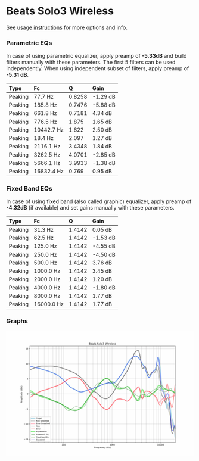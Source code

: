 # Beats Solo3 Wireless
See [usage instructions](https://github.com/jaakkopasanen/AutoEq#usage) for more options and info.

### Parametric EQs
In case of using parametric equalizer, apply preamp of **-5.33dB** and build filters manually
with these parameters. The first 5 filters can be used independently.
When using independent subset of filters, apply preamp of **-5.31 dB**.

| Type    | Fc         |      Q | Gain     |
|:--------|:-----------|:-------|:---------|
| Peaking | 77.7 Hz    | 0.8258 | -1.29 dB |
| Peaking | 185.8 Hz   | 0.7476 | -5.88 dB |
| Peaking | 661.8 Hz   | 0.7181 | 4.34 dB  |
| Peaking | 776.5 Hz   | 1.875  | 1.65 dB  |
| Peaking | 10442.7 Hz | 1.622  | 2.50 dB  |
| Peaking | 18.4 Hz    | 2.097  | 1.27 dB  |
| Peaking | 2116.1 Hz  | 3.4348 | 1.84 dB  |
| Peaking | 3262.5 Hz  | 4.0701 | -2.85 dB |
| Peaking | 5666.1 Hz  | 3.9933 | -1.38 dB |
| Peaking | 16832.4 Hz | 0.769  | 0.95 dB  |

### Fixed Band EQs
In case of using fixed band (also called graphic) equalizer, apply preamp of **-4.32dB**
(if available) and set gains manually with these parameters.

| Type    | Fc         |      Q | Gain     |
|:--------|:-----------|:-------|:---------|
| Peaking | 31.3 Hz    | 1.4142 | 0.05 dB  |
| Peaking | 62.5 Hz    | 1.4142 | -1.53 dB |
| Peaking | 125.0 Hz   | 1.4142 | -4.55 dB |
| Peaking | 250.0 Hz   | 1.4142 | -4.50 dB |
| Peaking | 500.0 Hz   | 1.4142 | 3.76 dB  |
| Peaking | 1000.0 Hz  | 1.4142 | 3.45 dB  |
| Peaking | 2000.0 Hz  | 1.4142 | 1.20 dB  |
| Peaking | 4000.0 Hz  | 1.4142 | -1.80 dB |
| Peaking | 8000.0 Hz  | 1.4142 | 1.77 dB  |
| Peaking | 16000.0 Hz | 1.4142 | 1.77 dB  |

### Graphs
![](./Beats%20Solo3%20Wireless.png)